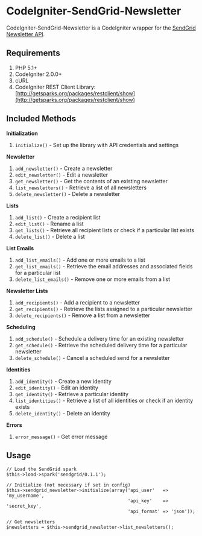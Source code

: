 # CodeIgniter-SendGrid-Newsletter

CodeIgniter-SendGrid-Newsletter is a CodeIgniter wrapper for the [SendGrid Newsletter API](http://docs.sendgrid.com/documentation/api/newsletter-Newsletter/).

## Requirements

1. PHP 5.1+
2. CodeIgniter 2.0.0+
3. cURL
4. CodeIgniter REST Client Library: [http://getsparks.org/packages/restclient/show](http://getsparks.org/packages/restclient/show)

## Included Methods

**Initialization**

1. `initialize()` - Set up the library with API credentials and settings

**Newsletter**

1. `add_newsletter()` - Create a newsletter
3. `edit_newsletter()` - Edit a newsletter
4. `get_newsletter()` - Get the contents of an existing newsletter
5. `list_newsletters()` - Retrieve a list of all newsletters
6. `delete_newsletter()` - Delete a newsletter

**Lists**

1. `add_list()` - Create a recipient list
2. `edit_list()` - Rename a list
3. `get_lists()` - Retrieve all recipient lists or check if a particular list exists
4. `delete_list()` - Delete a list

**List Emails**

1. `add_list_emails()` - Add one or more emails to a list
2. `get_list_emails()` - Retrieve the email addresses and associated fields for a particular list
3. `delete_list_emails()` - Remove one or more emails from a list

**Newsletter Lists**

1. `add_recipients()` - Add a recipient to a newsletter
2. `get_recipients()` - Retrieve the lists assigned to a particular newsletter
3. `delete_recipients()` - Remove a list from a newsletter

**Scheduling**

1. `add_schedule()` - Schedule a delivery time for an existing newsletter
2. `get_schedule()` - Retrieve the scheduled delivery time for a particular newsletter
3. `delete_schedule()` - Cancel a scheduled send for a newsletter

**Identities**

1. `add_identity()` - Create a new identity
2. `edit_identity()` - Edit an identity
3. `get_identity()` - Retrieve a particular identity
4. `list_identities()` - Retrieve a list of all identities or check if an identity exists
5. `delete_identity()` - Delete an identity

**Errors**

1. `error_message()` - Get error message

## Usage

	// Load the SendGrid spark
	$this->load->spark('sendgrid/0.1.1');

	// Initialize (not necessary if set in config)
	$this->sendgrid_newsletter->initialize(array('api_user'   => 'my_username',
	                                			 'api_key'    => 'secret_key',
	                                			 'api_format' => 'json'));

	// Get newsletters
	$newsletters = $this->sendgrid_newsletter->list_newsletters();
